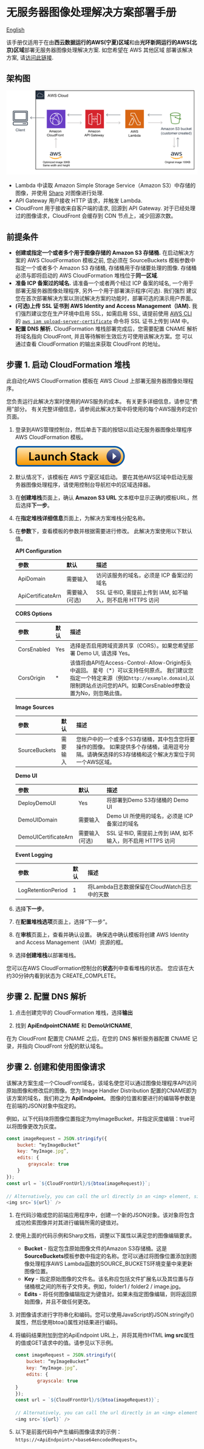 # 无服务器图像处理解决方案部署手册

[English](./AWS_CN_EN.md)

该手册仅适用于在由**西云数据运行的AWS(宁夏)区域**和由**光环新网运行的AWS(北京)区域**部署无服务器图像处理解决方案. 如您希望在 AWS 其他区域
部署该解决方案, 请[访问此链接](https://aws.amazon.com/solutions/implementations/serverless-image-handler/).

## 架构图

![](assets/serverless-image-handler-architecture.png)

* Lambda 中读取 Amazon Simple Storage Service（Amazon S3）中存储的图像，并使用 [Sharp](https://github.com/lovell/sharp) 
对图像进行处理.
* API Gateway 用户接收 HTTP 请求，并触发 Lambda.
* CloudFront 用于接收来自客户端的请求, 回源到 API Gateway. 对于已经处理过的图像请求，CloudFront 会缓存到 CDN 节点上，减少回源次数。

## 前提条件

* **创建或指定一个或者多个用于图像存储的 Amazon S3 存储桶.** 在启动解决方案的 AWS CloudFormation 
模板之前, 您必须在 SourceBuckets 模板参数中指定一个或者多个 Amazon S3 存储桶, 存储桶用于存储要处理的图像. 存储桶必须与即将启动的 
AWS CloudFormation 堆栈位于**同一区域**.
* **准备 ICP 备案过的域名.** 请准备一个或者两个经过 ICP 备案的域名, 一个用于部署无服务器图像处理程序, 另外一个用于部署演示程序(可选). 我们强烈
建议您在首次部署解决方案以测试解决方案的功能时，部署可选的演示用户界面。
* **(可选)上传 SSL 证书到 AWS Identity and Access Management（IAM).** 我们强烈建议您在生产环境中启用 SSL，如需启用 SSL, 请提前使用
[AWS CLI](https://aws.amazon.com/cli/) 的 [`aws iam upload-server-certificate`](https://docs.aws.amazon.com/cli/latest/reference/iam/upload-server-certificate.html)
命令将 SSL 证书上传到 IAM 中。
* **配置 DNS 解析.** CloudFormation 堆栈部署完成后，您需要配置 CNAME 解析将域名指向 CloudFront, 并且等待解析生效后方可使用该解决方案。您
可以通过查看 CloudFormation 的输出来获取 CloudFront 的地址。

## 步骤 1. 启动 CloudFormation 堆栈

此自动化AWS CloudFormation 模板在 AWS Cloud 上部署无服务器图像处理程序。

您负责运行此解决方案时使用的AWS服务的成本。 有关更多详细信息，请参见“费用”部分。 有关完整详细信息，请参阅此解决方案中将使用的每个AWS服务的定价页面。

1. 登录到AWS管理控制台，然后单击下面的按钮以启动无服务器图像处理程序 AWS CloudFormation 模板。

    [![Launch Stack](launch-stack.svg)](https://cn-northwest-1.console.amazonaws.cn/cloudformation/home?region=cn-northwest-1#/stacks/create/template?stackName=ServerlessImageHandler&templateURL=https:%2F%2Faws-solutions-reference.s3.cn-north-1.amazonaws.com.cn%2Fserverless-image-handler%2Flatest%2Fserverless-image-handler.template)
    
1. 默认情况下，该模板在 AWS 宁夏区域启动。 要在其他AWS区域中启动无服务器图像处理程序，请使用控制台导航栏中的区域选择器。

1. 在**创建堆栈**页面上，确认 **Amazon S3 URL** 文本框中显示正确的模板URL，然后选择**下一步**。

1. 在**指定堆栈详细信息**页面上，为解决方案堆栈分配名称。

1. 在**参数**下，查看模板的参数并根据需要进行修改。 此解决方案使用以下默认值。
    
    **API Configuration**
    
    | 参数               | 默认       | 描述                                                         |
    | ------------------ | ---------- | ------------------------------------------------------------ |
    | ApiDomain          | 需要输入   | 访问该服务的域名，必须是 ICP 备案过的域名 |
    | ApiCertificateArn  | 需要输入(可选)          | SSL 证书ID, 需提前上传到 IAM, 如不输入，则不启用 HTTPS 访问  |
        
    **CORS Options**
    
    | 参数               | 默认       | 描述                                                                                                                                                                                                         |
    |--------------------|------------|--------------------------------------------------------------------------------------------------------------------------------------------------------------------------------------------------------------|
    | CorsEnabled        | Yes         | 选择是否启用跨域资源共享（CORS）。如果您希望部署 Demo UI, 请选择 Yes。                                                                                                                                       |
    | CorsOrigin         | *          | 该值将由API在Access-Control-Allow-Origin标头中返回。 星号（*）可以支持任何原点。 我们建议您指定一个特定来源（例如`http://example.domain`),以限制跨站点访问您的API。如果CorsEnabled参数设置为No，则忽略此值。 |

    **Image Sources**
    
    | 参数               | 默认       | 描述                                                                                                                                                                                                         |
    |-------------------|------------|--------------------------------------------------------------------------------------------------------------------------------------------------------------------------------------------------------------|
    | SourceBuckets     | 需要输入    | 您帐户中的一个或多个S3存储桶，其中包含您将要操作的图像。 如果提供多个存储桶，请用逗号分隔。请确保选择的S3存储桶和这个解决方案位于同一个AWS区域。|

    **Demo UI**
    
    | 参数               | 默认       | 描述                                                                                                                                                                                                         |
    |-------------------|------------|--------------|
    | DeployDemoUI     | Yes         | 将部署到Demo S3存储桶的 Demo UI |
    | DemoUIDomain     | 需要输入         | Demo UI 所使用的域名，必须是 ICP 备案过的域名|
    | DemoUICertificateArn     | 需要输入(可选)         | SSL 证书ID, 需提前上传到 IAM, 如不输入，则不启用 HTTPS 访问 |
    
    **Event Logging**
    
    | 参数               | 默认       | 描述                                                                                                                                                                                                         |
    |-------------------|------------|--------------------------------------------|
    | LogRetentionPeriod| 1          | 将Lambda日志数据保留在CloudWatch日志中的天数 |    
    
1. 选择**下一步**。
  
1. 在**配置堆栈选项**页面上，选择“下一步”。

1. 在**审核**页面上，查看并确认设置。 确保选中确认模板将创建 AWS Identity and Access Management（IAM）资源的框。

1. 选择**创建堆栈**以部署堆栈。

您可以在AWS CloudFormation控制台的**状态**列中查看堆栈的状态。 您应该在大约30分钟内看到状态为 CREATE_COMPLETE。

## 步骤 2. 配置 DNS 解析

1. 点击创建完毕的 CloudFormation 堆栈，选择**输出**

1. 找到 **ApiEndpointCNAME** 和 **DemoUrlCNAME**, 

在为 CloudFront 配置完 CNAME 之后，在您的 DNS 解析服务器配置 CNAME 记录，并指向 CloudFront 分配的默认域名。


## 步骤 2. 创建和使用图像请求

该解决方案生成一个CloudFront域名，该域名使您可以通过图像处理程序API访问原始图像和修改后的图像。您为 Image Handler Distribution 配置的CNAME即为该方案的域名，我们称之为 **ApiEndpoint**。 图像的位置和要进行的编辑等参数是在前端的JSON对象中指定的。

例如，以下代码块将图像位置指定为myImageBucket，并指定灰度编辑：true可以将图像更改为灰度。

```javascript
const imageRequest = JSON.stringify({
    bucket: “myImageBucket”
    key: “myImage.jpg”,
    edits: {
        grayscale: true
    }
});
const url = `${CloudFrontUrl}/${btoa(imageRequest)}`;

// Alternatively, you can call the url directly in an <img> element, similar to:
<img src=`${url}` />
```

1. 在代码沙箱或您的前端应用程序中，创建一个新的JSON对象。该对象将包含成功检索图像并对其进行编辑所需的键值对。

2. 使用上面的代码示例和Sharp文档，调整以下属性以满足您的图像编辑要求。
    * **Bucket** - 指定包含原始图像文件的Amazon S3存储桶。这是**SourceBuckets**模板参数中指定的名称。您可以通过将图像位置添加到图像处理程序AWS Lambda函数的SOURCE_BUCKETS环境变量中来更新图像位置。
    * **Key** - 指定原始图像的文件名。该名称应包括文件扩展名以及其位置与存储桶根之间的所有子文件夹。例如，folder1 / folder2 / image.jpg。
    * **Edits** - 将任何图像编辑指定为键值对。如果未指定图像编辑，则将返回原始图像，并且不做任何更改。

3. 对图像请求进行字符串化和编码。您可以使用JavaScript的JSON.stringify()属性，然后使用btoa()属性对结果进行编码。

4. 将编码结果附加到您的ApiEndpoint URL上，并将其用作HTML **img src**属性的值或GET请求中的值。请参见以下示例。
    ```javascript
    const imageRequest = JSON.stringify({
        bucket: “myImageBucket”
        key: “myImage.jpg”,
        edits: {
            grayscale: true
    }
    });
    const url = `${CloudFrontUrl}/${btoa(imageRequest)}`;

    // Alternatively, you can call the url directly in an <img> element, similar to:
    <img src=`${url}` />
    ```

5. 以下是前面代码中产生编码图像请求的示例：`https://<ApiEndpoint>/<base64encodedRequest>`。

